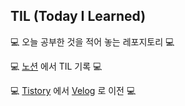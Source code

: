 ## TIL (Today I Learned)
💻 오늘 공부한 것을 적어 놓는 레포지토리 💻

💻 [노션](https://www.notion.so/codekodo/TIL-e8508a9b01cc49a79dd8497c206ed840) 에서 TIL 기록 💻

💻 [Tistory](https://codekodo.tistory.com) 에서  [Velog](https://velog.io/@k906506) 로 이전 💻

